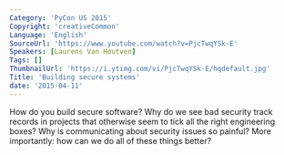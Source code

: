 ```yaml
---
Category: 'PyCon US 2015'
Copyright: 'creativeCommon'
Language: 'English'
SourceUrl: 'https://www.youtube.com/watch?v=PjcTwqYSk-E'
Speakers: [Laurens Van Houtven]
Tags: []
ThumbnailUrl: 'https://i.ytimg.com/vi/PjcTwqYSk-E/hqdefault.jpg'
Title: 'Building secure systems'
date: '2015-04-11'
---
```

How do you build secure software? Why do we see bad security track records in projects that otherwise seem to tick all the right engineering boxes? Why is communicating about security issues so painful? More importantly: how can we do all of these things better?

